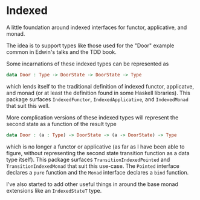 
# Indexed
A little foundation around indexed interfaces for functor, applicative, and monad.

The idea is to support types like those used for the "Door" example common in Edwin's talks and the TDD book.

Some incarnations of these indexed types can be represented as
```idris
data Door : Type -> DoorState -> DoorState -> Type
```
which lends itself to the traditional definition of indexed functor, applicatve, and monad (or at least the definition found in some Haskell libraries). This package surfaces `IndexedFunctor`, `IndexedApplicative`, and `IndexedMonad` that suit this well.

More complication versions of these indexed types will represent the second state as a function of the result type
```idris
data Door : (a : Type) -> DoorState -> (a -> DoorState) -> Type
```
which is no longer a functor or applicative (as far as I have been able to figure, without representing the second state transition function as a data type itself). This package surfaces `TransitionIndexedPointed` and `TransitionIndexedMonad` that suit this use-case. The `Pointed` interface declares a `pure` function and the `Monad` interface declares a `bind` function.

I've also started to add other useful things in around the base monad extensions like an `IndexedStateT` type.
